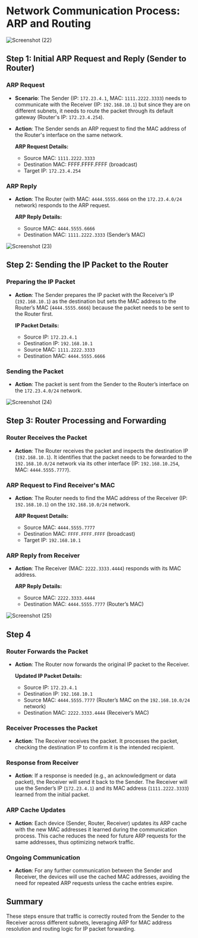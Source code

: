 # Network Communication Process: ARP and Routing

![Screenshot (22)](https://github.com/Sakib-lite/DevOps_Notes/assets/77607002/a65e5928-7ba7-4617-95d9-7afc96b8c018)

## Step 1: Initial ARP Request and Reply (Sender to Router)

### ARP Request

- **Scenario**: The Sender (IP: `172.23.4.1`, MAC: `1111.2222.3333`) needs to communicate with the Receiver (IP: `192.168.10.1`) but since they are on different subnets, it needs to route the packet through its default gateway (Router's IP: `172.23.4.254`).
- **Action**: The Sender sends an ARP request to find the MAC address of the Router's interface on the same network.
  
  **ARP Request Details:**
  - Source MAC: `1111.2222.3333`
  - Destination MAC: FFFF.FFFF.FFFF (broadcast)
  - Target IP: `172.23.4.254`

### ARP Reply

- **Action**: The Router (with MAC: `4444.5555.6666` on the `172.23.4.0/24` network) responds to the ARP request.
  
  **ARP Reply Details:**
  - Source MAC: `4444.5555.6666`
  - Destination MAC: `1111.2222.3333` (Sender’s MAC)

![Screenshot (23)](https://github.com/Sakib-lite/DevOps_Notes/assets/77607002/32cb2cb1-33eb-446e-abec-23e32f0d2dee)

## Step 2: Sending the IP Packet to the Router

### Preparing the IP Packet

- **Action**: The Sender prepares the IP packet with the Receiver’s IP (`192.168.10.1`) as the destination but sets the MAC address to the Router’s MAC (`4444.5555.6666`) because the packet needs to be sent to the Router first.
  
  **IP Packet Details:**
  - Source IP: `172.23.4.1`
  - Destination IP: `192.168.10.1`
  - Source MAC: `1111.2222.3333`
  - Destination MAC: `4444.5555.6666`

### Sending the Packet

- **Action**: The packet is sent from the Sender to the Router’s interface on the `172.23.4.0/24` network.

![Screenshot (24)](https://github.com/Sakib-lite/DevOps_Notes/assets/77607002/0366f334-ed28-4c4c-8014-3b1c331c0134)

## Step 3: Router Processing and Forwarding

### Router Receives the Packet

- **Action**: The Router receives the packet and inspects the destination IP (`192.168.10.1`). It identifies that the packet needs to be forwarded to the `192.168.10.0/24` network via its other interface (IP: `192.168.10.254`, MAC: `4444.5555.7777`).

### ARP Request to Find Receiver's MAC

- **Action**: The Router needs to find the MAC address of the Receiver (IP: `192.168.10.1`) on the `192.168.10.0/24` network.
  
  **ARP Request Details:**
  - Source MAC: `4444.5555.7777`
  - Destination MAC: `FFFF.FFFF.FFFF` (broadcast)
  - Target IP: `192.168.10.1`

### ARP Reply from Receiver

- **Action**: The Receiver (MAC: `2222.3333.4444`) responds with its MAC address.
  
  **ARP Reply Details:**
  - Source MAC: `2222.3333.4444`
  - Destination MAC: `4444.5555.7777` (Router’s MAC)

![Screenshot (25)](https://github.com/Sakib-lite/DevOps_Notes/assets/77607002/8df0a950-8bbc-41fb-94ca-f49d4bb9e407)

## Step 4

### Router Forwards the Packet

- **Action**: The Router now forwards the original IP packet to the Receiver.
  
  **Updated IP Packet Details:**
  - Source IP: `172.23.4.1`
  - Destination IP: `192.168.10.1`
  - Source MAC: `4444.5555.7777` (Router’s MAC on the `192.168.10.0/24` network)
  - Destination MAC: `2222.3333.4444` (Receiver’s MAC)

### Receiver Processes the Packet

- **Action**: The Receiver receives the packet. It processes the packet, checking the destination IP to confirm it is the intended recipient.

### Response from Receiver

- **Action**: If a response is needed (e.g., an acknowledgment or data packet), the Receiver will send it back to the Sender. The Receiver will use the Sender’s IP (`172.23.4.1`) and its MAC address (`1111.2222.3333`) learned from the initial packet.

### ARP Cache Updates

- **Action**: Each device (Sender, Router, Receiver) updates its ARP cache with the new MAC addresses it learned during the communication process. This cache reduces the need for future ARP requests for the same addresses, thus optimizing network traffic.

### Ongoing Communication

- **Action**: For any further communication between the Sender and Receiver, the devices will use the cached MAC addresses, avoiding the need for repeated ARP requests unless the cache entries expire.

## Summary

These steps ensure that traffic is correctly routed from the Sender to the Receiver across different subnets, leveraging ARP for MAC address resolution and routing logic for IP packet forwarding.
